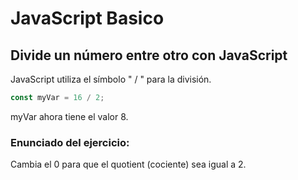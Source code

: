 # JavaScript Basico

## Divide un número entre otro con JavaScript
JavaScript utiliza el símbolo " / " para la división.

```javascript
const myVar = 16 / 2;
```
myVar ahora tiene el valor 8.


### Enunciado del ejercicio:
Cambia el 0 para que el quotient (cociente) sea igual a 2.